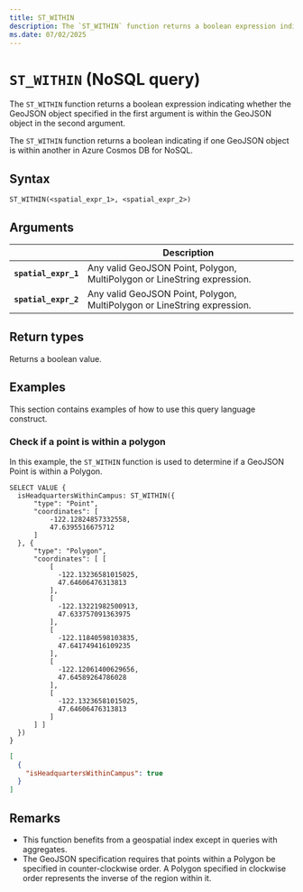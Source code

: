 ```yaml
---
title: ST_WITHIN
description: The `ST_WITHIN` function returns a boolean expression indicating whether the GeoJSON object specified in the first argument is within the GeoJSON object in the second argument.
ms.date: 07/02/2025
---
```


# `ST_WITHIN` (NoSQL query)

The `ST_WITHIN` function returns a boolean expression indicating whether the GeoJSON object specified in the first argument is within the GeoJSON object in the second argument.

The `ST_WITHIN` function returns a boolean indicating if one GeoJSON object is within another in Azure Cosmos DB for NoSQL.

## Syntax

```nosql
ST_WITHIN(<spatial_expr_1>, <spatial_expr_2>)
```

## Arguments

| | Description |
| --- | --- |
| **`spatial_expr_1`** | Any valid GeoJSON Point, Polygon, MultiPolygon or LineString expression. |
| **`spatial_expr_2`** | Any valid GeoJSON Point, Polygon, MultiPolygon or LineString expression. |

## Return types

Returns a boolean value.

## Examples

This section contains examples of how to use this query language construct.

### Check if a point is within a polygon

In this example, the `ST_WITHIN` function is used to determine if a GeoJSON Point is within a Polygon.

```nosql
SELECT VALUE {
  isHeadquartersWithinCampus: ST_WITHIN({
      "type": "Point",
      "coordinates": [
          -122.12824857332558,
          47.6395516675712
      ]
  }, {            
      "type": "Polygon",
      "coordinates": [ [
          [
            -122.13236581015025,
            47.64606476313813
          ],
          [
            -122.13221982500913,
            47.633757091363975
          ],
          [
            -122.11840598103835,
            47.641749416109235
          ],
          [
            -122.12061400629656,
            47.64589264786028
          ],
          [
            -122.13236581015025,
            47.64606476313813
          ]
      ] ]
  })
}
```

```json
[
  {
    "isHeadquartersWithinCampus": true
  }
]
```

## Remarks

- This function benefits from a geospatial index except in queries with aggregates.
- The GeoJSON specification requires that points within a Polygon be specified in counter-clockwise order. A Polygon specified in clockwise order represents the inverse of the region within it.
